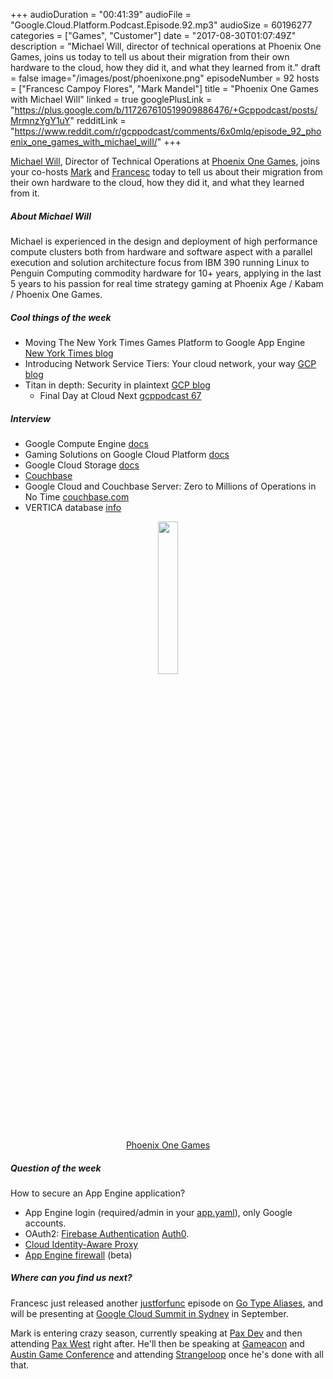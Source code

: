 +++
audioDuration = "00:41:39"
audioFile = "Google.Cloud.Platform.Podcast.Episode.92.mp3"
audioSize = 60196277
categories = ["Games", "Customer"]
date = "2017-08-30T01:07:49Z"
description = "Michael Will, director of technical operations at Phoenix One Games, joins us today to tell us about their migration from their own hardware to the cloud, how they did it, and what they learned from it."
draft = false
image="/images/post/phoenixone.png"
episodeNumber = 92
hosts = ["Francesc Campoy Flores", "Mark Mandel"]
title = "Phoenix One Games with Michael Will"
linked = true
googlePlusLink = "https://plus.google.com/b/117267610519909886476/+Gcppodcast/posts/MrmnzYgY1uY"
redditLink = "https://www.reddit.com/r/gcppodcast/comments/6x0mlq/episode_92_phoenix_one_games_with_michael_will/"
+++

[Michael Will](https://www.linkedin.com/in/michael-will-30576a1/), Director of
Technical Operations at [Phoenix One Games](http://www.guardiankingdoms.com/),
joins your co-hosts [Mark](https://twitter.com/Neurotic) and
[Francesc](https://twitter.com/francesc) today to tell us about their migration
from their own hardware to the cloud, how they did it, and what they learned from it.


<!--more-->

##### About Michael Will

Michael is experienced in the design and deployment of high performance compute
clusters both from hardware and software aspect with a parallel
execution and solution architecture focus from IBM 390 running Linux
to Penguin Computing commodity hardware for 10+ years, applying in the
last 5 years to his passion for real time strategy gaming at Phoenix
Age / Kabam / Phoenix One Games.

##### Cool things of the week

- Moving The New York Times Games Platform to Google App Engine [New York Times blog](https://open.nytimes.com/moving-the-new-york-times-games-platform-to-google-app-engine-e9337f2c9444?mcubz=0)
- Introducing Network Service Tiers: Your cloud network, your way [GCP blog](https://cloudplatform.googleblog.com/2017/08/introducing-Network-Service-Tiers-your-cloud-network-your-way.html)
- Titan in depth: Security in plaintext [GCP blog](https://cloudplatform.googleblog.com/2017/08/Titan-in-depth-security-in-plaintext.html)
  - Final Day at Cloud Next [gcppodcast 67](https://www.gcppodcast.com/post/episode-67-final-day-at-cloud-next/)


##### Interview

- Google Compute Engine [docs](https://cloud.google.com/compute/)
- Gaming Solutions on Google Cloud Platform [docs](https://cloud.google.com/solutions/gaming/)
- Google Cloud Storage [docs](https://cloud.google.com/storage/)
- [Couchbase](https://www.couchbase.com)
- Google Cloud and Couchbase Server: Zero to Millions of Operations in No Time [couchbase.com](https://www.couchbase.com/resources/presentations/google-cloud-and-couchbase-server-zero-to-millions-of-operations-in-no-time.html)
- VERTICA database [info](https://www.vertica.com/)

<div style="text-align: center">
  <a href="http://www.phoenixonegames.com/"><img src="/images/post/phoenixone.png" style="margin: auto; width: 25%">
  <p>Phoenix One Games</p>
  </a>
</div>


##### Question of the week

How to secure an App Engine application?

- App Engine login (required/admin in your [app.yaml](https://cloud.google.com/appengine/docs/standard/python/config/appref)), only Google accounts.
- OAuth2: [Firebase Authentication](https://firebase.google.com/docs/auth/)
[Auth0](https://auth0.com/).
- [Cloud Identity-Aware Proxy](https://cloud.google.com/iap/docs/app-engine-quickstart)
- [App Engine firewall](https://cloudplatform.googleblog.com/2017/08/introducing-App-Engine-firewall-an-easy-way-to-control-access-to-your-app.html) (beta)


##### Where can you find us next?

Francesc just released another [justforfunc](http://justforfunc.com) episode on [Go Type Aliases](https://www.youtube.com/watch?v=Vg603e9C-Vg),
and will be presenting at [Google Cloud Summit in Sydney](https://cloudplatformonline.com/Summit-Sydney-2017.html) in September. 

Mark is entering crazy season, currently speaking at [Pax Dev](http://dev.paxsite.com/) and then attending [Pax West](http://west.paxsite.com/) right after.
He'll then be speaking at [Gameacon](http://www.gameaconvegas.com/) and [Austin Game Conference](http://austingamecon.com/) and attending [Strangeloop](https://www.thestrangeloop.com/) once he's done with all that.
